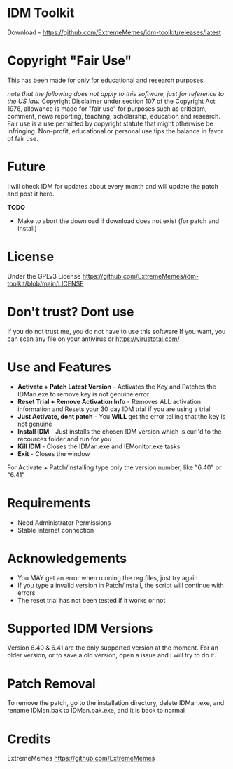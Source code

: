 # IDM Toolkit
Download - https://github.com/ExtremeMemes/idm-toolkit/releases/latest

# Copyright "Fair Use"
This has been made for only for educational and research purposes.

*note that the following does not apply to this software, just for reference to the US law.*
Copyright Disclaimer under section 107 of the Copyright Act 1976, allowance is made for "fair use" for purposes such as criticism,
comment, news reporting, teaching, scholarship, education and research.
Fair use is a use permitted by copyright statute that might otherwise be infringing.
Non-profit, educational or personal use tips the balance in favor of fair use. 
 

# Future
I will check IDM for updates about every month and will update the patch and post it here.

**TODO**
- Make to abort the download if download does not exist (for patch and install)



# License
Under the GPLv3 License
https://github.com/ExtremeMemes/idm-toolkit/blob/main/LICENSE


# Don't trust? Dont use
If you do not trust me, you do not have to use this software
If you want, you can scan any file on your antivirus or https://virustotal.com/

# Use and Features
- **Activate + Patch Latest Version** - Activates the Key and Patches the IDMan.exe to remove key is not genuine error
- **Reset Trial + Remove Activation Info** - Removes ALL activation information and Resets your 30 day IDM trial if you are using a trial
- **Just Activate, dont patch** - You **WILL** get the error telling that the key is not genuine
- **Install IDM** - Just installs the chosen IDM version which is curl'd to the recources folder and run for you
- **Kill IDM** - Closes the IDMan.exe and IEMonitor.exe tasks
- **Exit** - Closes the window

For Activate + Patch/Installing type only the version number, like "6.40" or "6.41"

# Requirements
  - Need Administrator Permissions
  - Stable internet connection

# Acknowledgements
 - You MAY get an error when running the reg files, just try again
 - If you type a invalid version in Patch/Install, the script will continue with errors
 - The reset trial has not been tested if it works or not
 
# Supported IDM Versions
Version 6.40 & 6.41 are the only supported version at the moment. For an older version, or to save a old version, open a issue and I will try to do it.

# Patch Removal
To remove the patch, go to the installation directory, delete IDMan.exe, and rename IDMan.bak to IDMan.bak.exe, and it is back to normal

# Credits
ExtremeMemes https://github.com/ExtremeMemes
